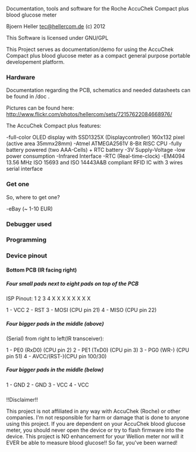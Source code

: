 Documentation, tools and software for the Roche AccuChek Compact plus blood glucose meter

Bjoern Heller <tec@hellercom.de> (c) 2012

This Software is licensed under GNU/GPL


This Project serves as documentation/demo for using the AccuChek Compact plus
blood glucose meter as a compact general purpose portable developement platform.

### Hardware ###

Documentation regarding the PCB, schematics and needed datasheets can be found in /doc .

Pictures can be found here:
http://www.flickr.com/photos/hellercom/sets/72157622084668976/

The AccuChek Compact plus features:

-full-color OLED display with SSD1325X (Displaycontroller) 160x132 pixel (active area 35mmx28mm)
-Atmel ATMEGA2561V 8-Bit RISC CPU
-fully battery powered (two AAA-Cells) + RTC battery
-3V Supply-Voltage
-low power consumption
-Infrared Interface
-RTC (Real-time-clock)
-EM4094 13.56 MHz ISO 15693 and ISO 14443A&B compliant RFID IC with 3 wires serial interface

### Get one ###

So, where to get one?

-eBay (~ 1-10 EUR)


### Debugger used ###

### Programming ###


### Device pinout ###

#### Bottom PCB (IR facing right)  ####

##### Four small pads next to eight pads on top of the PCB #####
ISP Pinout:
1 2 3 4   X X X X X X X X

1 - VCC
2 - RST
3 - MOSI (CPU pin 21)
4 - MISO (CPU pin 22)


##### Four bigger pads in the middle (above)  #####
(Serial)
from right to left(IR transceiver):

1 - PE0 (RxD0) (CPU pin 2)
2 - PE1 (TxD0) (CPU pin 3)
3 - PG0 (WR-)  (CPU pin 51)
4 - AVCC/(RST-)(CPU pin 100/30)

##### Four bigger pads in the middle (below) #####

1 - GND
2 - GND
3 - VCC
4 - VCC

#####   #####


!!Disclaimer!!

This project is not affiliated in any way with AccuChek (Roche) or other companies.
I'm not responsible for harm or damage that is done to anyone using this project.
If you are dependent on your AccuChek blood glucose meter, you should never open the device or try
to flash firmware into the device.
This project is NO enhancement for your Wellion meter nor will it EVER be able to measure blood glucose!!
So far, you've been warned!
